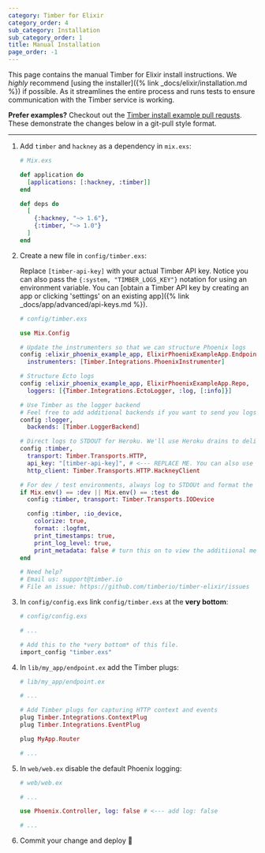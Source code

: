 ```yaml
---
category: Timber for Elixir
category_order: 4
sub_category: Installation
sub_category_order: 1
title: Manual Installation
page_order: -1
---
```


This page contains the manual Timber for Elixir install instructions. We _highly_ recommend
[using the installer]({% link _docs/elixir/installation.md %}) if possible. As it streamlines
the entire process and runs tests to ensure communication with the Timber service is working.

**Prefer examples?** Checkout out the [Timber install example pull requsts](https://github.com/timberio/elixir-phoenix-example-app/pulls).
These demonstrate the changes below in a git-pull style format.

---


1. Add `timber` and `hackney` as a dependency in `mix.exs`:

    ```elixir
    # Mix.exs

    def application do
      [applications: [:hackney, :timber]]
    end

    def deps do
      [
        {:hackney, "~> 1.6"},
        {:timber, "~> 1.0"}
      ]
    end
    ```

2. Create a new file in `config/timber.exs`:

    Replace `[timber-api-key]` with your actual Timber API key. Notice you can also
    pass the `{:system, "TIMBER_LOGS_KEY"}` notation for using an environment variable.
    You can [obtain a Timber API key by creating an app or clicking 'settings' on an
    existing app]({% link _docs/app/advanced/api-keys.md %}).

    ```elixir
    # config/timber.exs

    use Mix.Config

    # Update the instrumenters so that we can structure Phoenix logs
    config :elixir_phoenix_example_app, ElixirPhoenixExampleApp.Endpoint,
      instrumenters: [Timber.Integrations.PhoenixInstrumenter]

    # Structure Ecto logs
    config :elixir_phoenix_example_app, ElixirPhoenixExampleApp.Repo,
      loggers: [{Timber.Integrations.EctoLogger, :log, [:info]}]

    # Use Timber as the logger backend
    # Feel free to add additional backends if you want to send you logs to multiple devices.
    config :logger,
      backends: [Timber.LoggerBackend]

    # Direct logs to STDOUT for Heroku. We'll use Heroku drains to deliver logs.
    config :timber,
      transport: Timber.Transports.HTTP,
      api_key: "[timber-api-key]", # <--- REPLACE ME. You can also use {:system, "TIMBER_API_KEY"}
      http_client: Timber.Transports.HTTP.HackneyClient

    # For dev / test environments, always log to STDOUt and format the logs properly
    if Mix.env() == :dev || Mix.env() == :test do
      config :timber, transport: Timber.Transports.IODevice

      config :timber, :io_device,
        colorize: true,
        format: :logfmt,
        print_timestamps: true,
        print_log_level: true,
        print_metadata: false # turn this on to view the additiional metadata
    end

    # Need help?
    # Email us: support@timber.io
    # File an issue: https://github.com/timberio/timber-elixir/issues
    ```

3. In `config/config.exs` link `config/timber.exs` at the **very bottom**:

    ```elixir
    # config/config.exs

    # ...

    # Add this to the *very bottom* of this file.
    import_config "timber.exs"
    ```

4. In `lib/my_app/endpoint.ex` add the Timber plugs:

    ```elixir
    # lib/my_app/endpoint.ex

    # ...

    # Add Timber plugs for capturing HTTP context and events
    plug Timber.Integrations.ContextPlug
    plug Timber.Integrations.EventPlug

    plug MyApp.Router

    # ...
    ```

5. In `web/web.ex` disable the default Phoenix logging:

    ```elixir
    # web/web.ex

    # ...

    use Phoenix.Controller, log: false # <--- add log: false

    # ...
    ```

6. Commit your change and deploy 🚀